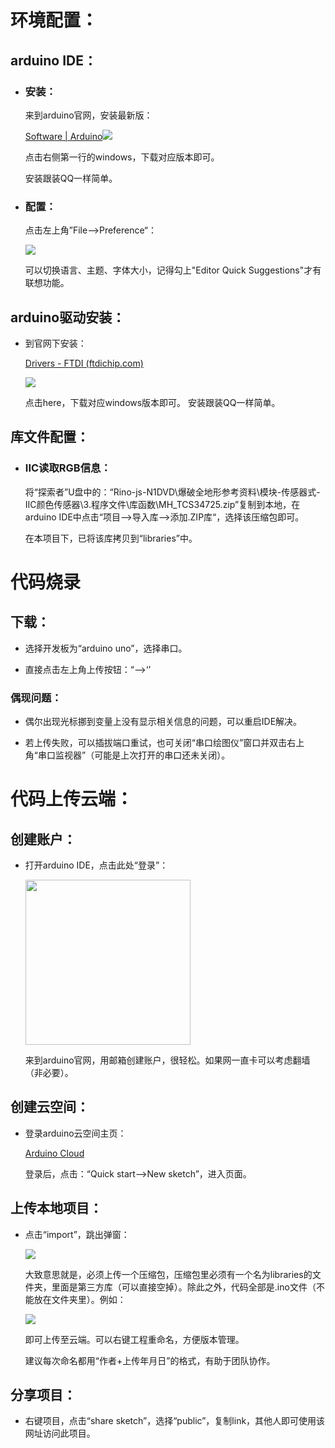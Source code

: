 # 环境配置：

## arduino IDE：

- ### 安装：
  
  来到arduino官网，安装最新版：
  
  [Software | Arduino](https://www.arduino.cc/en/software)![](assets/2023-04-22-17-50-50-1682156797204.jpg)
  
  点击右侧第一行的windows，下载对应版本即可。
  
  安装跟装QQ一样简单。

- ### 配置：
  
  点击左上角”File-->Preference“：
  
  ![](assets/2023-04-23-23-47-09-image.png)
  
  可以切换语言、主题、字体大小，记得勾上"Editor Quick Suggestions"才有联想功能。

## arduino驱动安装：

- 到官网下安装：
  
  [Drivers - FTDI (ftdichip.com)](https://ftdichip.com/drivers/)
  
  ![](assets/web.jpg)
  
  点击here，下载对应windows版本即可。
  安装跟装QQ一样简单。

## 库文件配置：

- ### IIC读取RGB信息：
  
  将“探索者”U盘中的：“Rino-js-N1DVD\爆破全地形参考资料\模块-传感器式-IIC颜色传感器\3.程序文件\库函数\MH_TCS34725.zip”复制到本地，在arduino IDE中点击“项目-->导入库-->添加.ZIP库“，选择该压缩包即可。
  
  在本项目下，已将该库拷贝到“libraries”中。

# 代码烧录

## 下载：

- 选择开发板为“arduino uno”，选择串口。

- 直接点击左上角上传按钮：“-->‘’

### 偶现问题：

- 偶尔出现光标挪到变量上没有显示相关信息的问题，可以重启IDE解决。

- 若上传失败，可以插拔端口重试，也可关闭“串口绘图仪”窗口并双击右上角“串口监视器”（可能是上次打开的串口还未关闭）。

# 代码上传云端：

## 创建账户：

- 打开arduino IDE，点击此处“登录”：
  
  <img title="" src="assets/2023-04-26-20-29-08-image.png" alt="" width="264">
  
  来到arduino官网，用邮箱创建账户，很轻松。如果网一直卡可以考虑翻墙（非必要）。

## 创建云空间：

- 登录arduino云空间主页：
  
  [Arduino Cloud](https://cloud.arduino.cc/home/)
  
  登录后，点击：“Quick start-->New sketch”，进入页面。

## 上传本地项目：

- 点击“import”，跳出弹窗：
  
  ![](assets/2023-04-26-20-49-49-image.png)
  
  大致意思就是，必须上传一个压缩包，压缩包里必须有一个名为libraries的文件夹，里面是第三方库（可以直接空掉）。除此之外，代码全部是.ino文件（不能放在文件夹里）。例如：
  
  ![](assets/2023-04-26-20-50-06-image.png)
  
  即可上传至云端。可以右键工程重命名，方便版本管理。
  
  建议每次命名都用“作者+上传年月日”的格式，有助于团队协作。

## 分享项目：

- 右键项目，点击“share sketch”，选择“public”，复制link，其他人即可使用该网址访问此项目。